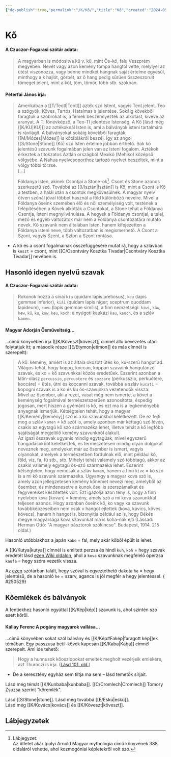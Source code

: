 ```yaml
---
{"dg-publish":true,"permalink":"/K/Kő/","title":"Kő","created":"2024-05-08T13:48","updated":"2025-07-26T21:32"}
---
```



# Kő

#### A Czuczor-Fogarasi szótár adata:

> A magyarban is módositva kü v. kű, mint Ös-kö, falu Veszprém megyében. Nevét vagy azon kemény tompa hangtól vette, melylyel az ütést viszonozza, vagy benne mindkét hangnak saját értelme egyesűl, minthogy a k hajlót, görbét, az ő hang pedig sűrüen összeszorult tömeget jelent, mint a köt, töm, tömör, több stb. szókban.  

#### Péterfai János írja:

> Amerikában a [[T/Teotl\|Teotl]] azték szó Istent, vagyis Tent jelent. Teo a szógyök, Köves, Tartós, Hatalmas a jelentése. Sokáig kövekből faragtuk a szobrokat is, a fémek beszennyezték az alkotást, kivéve az aranyat. A Tl főnévképző, a Teo-Tl jelentése Istenség. A Kő \[lásd még [[K/KU\|KU]]\] az aztékoknál Isten is, ami a bálványok isteni tartalmára is rávilágít. A bálványokat sokáig kövekből faragták. [[M/Mózes\|Mózes]] is kőtáblákról beszél. Így az angol [[S/Stone\|Stone]] (Kő) szó Isten értelme jobban érthető. Sok kő jelentésű szavunk fogalmában jelen van az isteni fogalom. Aztékok érkeztek a titokzatos Aztlán országból Mexikó (Mehiko) középső völgyébe. A Nahua nyelvcsoporthoz tartozó nyelvet beszéltek, mint a völgy többi törzse.  
> \[...\]  
> 
> Földanya Isten, akinek Csontjai a Stone-ok[^1]. Csont és Stone azonos szerkezetű szó. Továbbá az [[I/Isztán\|Isztán]] is Kő, mint a Csont is Kő a testben, a halál után a csontok megkövesülnek. A magyar nyelv ötven szónál jóval többet használ a föld különböző neveire. Mivel a Földanya őseink szemében élő és női személyiség volt, testének a felépítésében a Kövek alkották a Csontokat, a Stone tehát a Földanya Csontja, Isteni megnyilvánulása. A hegyek a Földanya csontjai, a talaj, mező és egyéb változatok már nem a Földanya csontozatára mutató nevek. Kő szavunk nem általában Isten, hanem kifejezetten a Földanya isteni neve, több változatban is megismerhető. A Csont a Szont, vagyis Szent, a Szton a Szont rontása.  
- A kő és a csont fogalmainak összefüggésére mutat rá, hogy a szlávban is `koszt` = csont, mint [[C/Csontváry Kosztka Tivadar\|Csontváry Kosztka Tivadar]] nevében is.

## Hasonló idegen nyelvű szavak

#### A Czuczor-Fogarasi szótár adata:

> Rokonok hozzá a sínai `kia` (quidam lapis pretiosus), `keu` (lapis gemmae inferior), `kiái` (quidam lapis niger; sceptrum quoddam lapideum), `kueu` (lapis gemmae similis), a finn nemzetségi: `kiwi`, `käw`, `kew`, `kű`, `ku`, `kow`, `keu`, `koch`; a nyúgoti kaukázi `kau`, `kauch`, és a szláv `kamen`.  



#### Magyar Adorján Ősműveltség...  

...című könyvében írja ([[K/Köveszt\|köveszt]] címnél álló bevezetés után folytatjuk itt; a második része [[E/Etymon\|etimon]] és más címnél is szerepelt):  
> A kő: kemény, amiért is az általa okozott ütés ko, ku-szerű hangot ad. Világos tehát, hogy kopog, koccan, koppan szavaink hangutánzó szavak, és ko = kő szavunkkal közös eredetűek. Eszerint azonban a latin-olasz `percussio`, `percuotere` és `cozzare` (perkusszio, perkuótere, koccáre) = ütés, ütni és koccanni szavak, továbbá a szláv `kucati` = kopogní szavak is a ko és ku ős-szavunkra vezetendők vissza.  
> Mivel az ősember, aki a rezet, vasat még nem ismerte, a követ a keménység fogalmával természetszerűen azonosította, éspedig jogosan, mert hiszen a gyémánt is kő, és ezt ma is a legkeményebb anyagnak ismerjük. Kétségtelen tehát, hogy a magyar [[K/Kemény\|kemény]] szó is a kő szavunkból keletkezett. De ez fejti meg a szláv `kamen` = kő szót is, amely azonban már kéttagú szó lévén, csakis az egytagú kő szó származéka lehet, illetve tehát a kő legfőbb sajátságát megjelölő kemény szavunkból alakult.  
> Az igazi ősszavak ugyanis mindig egytagúak, mivel egyszerű hangadásokból keletkeztek, és természetesen mindig olyan dolgokat neveznek meg, amelyeket már az ősember is ismert, vagyis olyanokat, amelyek a természetben fordulnak elő, mint például kő, főld, víz, fa, fú stb., stb. Mihelyt tehát valamely szó többtagú, akkor az csakis valamely egytagú ős-szó származéka lehet. Eszerint kétségtelen, hogy nemcsak a szláv `kamen`, hanem a finn `kive` = kő szó is a mi kő szavunk származéka. Ugyanígy a magyar kova szó is, amely azon jellegzetesen kemény kőnemet nevezi meg, amelyből az ősember, és mindenesetre a kunok ősei is szerszámaikat és fegyvereiket készítették volt. Ezt igazolja azon tény is, hogy a finn nyelvben `kova` \[kovan\] = kemény, amely szó a mi kova szavunkkal teljesen azonos. Hogy azonban őseink kő, ko vagy ka szavunk továbbképzéseiben nem csak v hangot ejtettek (kova, kavics, köves, kövecs), hanem h hangot is, bizonyítja például az is, hogy Békés megye magyarsága kova szavunkat ma is koha-nak ejti (Lássad: Herman Ottó: "A magyar pásztorok szókincse". Budapest, 1914. 215 oldal.)  

Hasonló utóbbiakhoz a japán `kabe` = fal, mely akár kőből épült is lehet.  

A [[K/Kutya\|kutya]] címnél is említett perzsa és hindi `kuh`, `koh` = hegy szavak eredetét lásd [ezen Wiki oldalon](https://en.wiktionary.org/wiki/%DA%A9%D9%88%D9%87), ahol a `kova` szavunknak megfelelő óperzsa `kaufa` = hegy szóra vezetik vissza.  

Az [ezen](https://dictionary.swodli.com/) szótárban talált, hegy szóval is egyeztethető dakota `ḣe` = hegy jelentésű, de a hasonló `he` = szarv, agancs is jól megfér a hegy jelentéssel.
{ #250529}


## Kőemlékek és bálványok

A fentiekhez hasonló egyúttal [[K/Kép\|kép]] szavunk is, ahol szintén szó esett kőről.  

#### Kállay Ferenc A pogány magyarok vallása...

...című könyvében sokat szól bálvány és [[K/Kép#Fakép\|faragott kép]]ek témában. Egy passzusa betil-kövek kapcsán [[K/Kaba\|Kaba]] címnél szerepelt. Ami ide tehető:  
> Hogy a hunnusok kőoszlopokat emeltek megholt vezérjeik emlékére, azt Thuróczi is irja. ([Lásd 101. old.](zotero://open-pdf/library/items/DFI47XPY?page=101&annotation=8IRCHUF2))  
- De a keresztény egyház sem tiltja ma sem – lásd temetők sírjait.

Lásd még témát [[K/Kunbaba\|kunbaba]]. [[C/Cromlech\|Cromlech]] Tomory Zsuzsa szerint "köremlék".  

Lásd [[S/Stone\|stone]]. Lásd még továbbá [[E/Eskü\|eskü]].   
Lásd még [[K/Kovács\|kovács]] és [[K/Köveszt\|köveszt]].  
  



## Lábjegyzetek

[^1]: Lábjegyzet:  
Az ötletet akár Ipolyi Arnold Magyar mythologia című könyvének 388. oldaláról vehette, ahol kozmogóniai képletekről volt szó.  